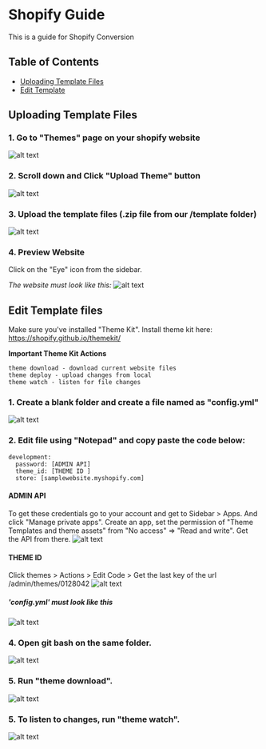 # Shopify Guide
This is a guide for Shopify Conversion

## Table of Contents

- [Uploading Template Files](#uploading-template-files)
- [Edit Template](#edit-template-files)

## Uploading Template Files

### 1. Go to "Themes" page on your shopify website
![alt text](https://github.com/prospkarl/shopifytemplate/blob/master/images/themes_page.png?raw=true)

### 2. Scroll down and Click "Upload Theme" button
![alt text](https://github.com/prospkarl/shopifytemplate/blob/master/images/upload_btn.png?raw=true)

### 3. Upload the template files (.zip file from our /template folder)
![alt text](https://github.com/prospkarl/shopifytemplate/blob/master/images/upload_template.png?raw=true)

### 4. Preview Website
Click on the "Eye" icon from the sidebar.

_The website must look like this:_
![alt text](https://github.com/prospkarl/shopifytemplate/blob/master/images/done_upload.png?raw=true)

## Edit Template files

Make sure you've installed "Theme Kit". Install theme kit here: https://shopify.github.io/themekit/

**Important Theme Kit Actions**
```
theme download - download current website files
theme deploy - upload changes from local
theme watch - listen for file changes
```

### 1. Create a blank folder and create a file named as "config.yml"
![alt text](https://github.com/prospkarl/shopifytemplate/blob/master/images/createconfig.PNG?raw=true)

### 2. Edit file using "Notepad" and copy paste the code below:

```
development:
  password: [ADMIN API]
  theme_id: [THEME ID ]
  store: [samplewebsite.myshopify.com]
```

#### ADMIN API
To get these credentials go to your account and get to Sidebar > Apps. And click "Manage private apps". Create an app, set the permission of "Theme Templates and theme assets" from "No access" => "Read and write". Get the API from there.
![alt text](https://github.com/prospkarl/shopifytemplate/blob/master/images/adminapi.png?raw=true)

#### THEME ID
Click themes > Actions > Edit Code > Get the last key of the url /admin/themes/0128042
![alt text](https://github.com/prospkarl/shopifytemplate/blob/master/images/theme_id.png?raw=true)

##### _'config.yml'_ must look like this
![alt text](https://github.com/prospkarl/shopifytemplate/blob/master/images/configuration.png?raw=true)

### 4. Open git bash on the same folder.
![alt text](https://github.com/prospkarl/shopifytemplate/blob/master/images/gitbash.png?raw=true)

### 5. Run "theme download".
![alt text](https://github.com/prospkarl/shopifytemplate/blob/master/images/themedownload.png?raw=true)

### 5. To listen to changes, run "theme watch".
![alt text](https://github.com/prospkarl/shopifytemplate/blob/master/images/themewatch.png?raw=true)
